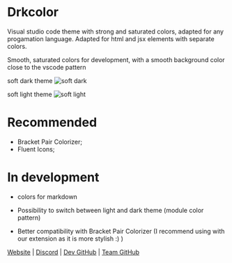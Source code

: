 # Drkcolor

 Visual studio code theme with strong and saturated colors, adapted for any progamation language.
 Adapted for html and jsx elements with separate colors.

Smooth, saturated colors for development, with a smooth background color close to the vscode pattern



soft dark theme
![soft dark](https://media.discordapp.net/attachments/754023612956278935/875414405871968366/unknown.png "soft dark")

soft light theme
![soft light](https://media.discordapp.net/attachments/754023612956278935/875582005507661824/unknown.png "soft light")


# Recommended
- Bracket Pair Colorizer;
- Fluent Icons;


 # In development

 - colors for markdown
 - Possibility to switch between light and dark theme (module color pattern)

 - Better compatibility with Bracket Pair Colorizer (I recommend using with our extension as it is more stylish :) )

[Website](https://drkryz.xyz) | [Discord](https://discord.gg/invite/kmAuPQ6qNE) | [Dev GitHub](https://github.com/drpidman) | [Team GitHub](https://github.com/Drkryz)